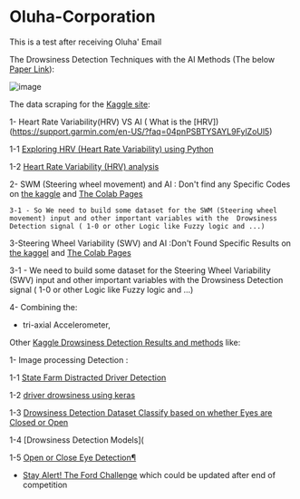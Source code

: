 # Oluha-Corporation

This is a test after receiving Oluha' Email





The Drowsiness Detection Techniques with the AI Methods (The below [Paper Link](http://ceur-ws.org/Vol-2747/paper14.pdf)):



![image](https://user-images.githubusercontent.com/6679151/118832510-ebe30280-b8d5-11eb-9293-a011da48c8c9.png)





The data scraping for the [Kaggle site](https://www.google.com/search?q=site:kaggle.com+Drowsiness+Detection&sxsrf=ALeKk018hFC2wNL8Z7vzUcbqW81p2Diw5Q:1621432551697&source=lnms&tbm=isch&sa=X&ved=2ahUKEwiyj5X68tXwAhVV5uAKHbgVDooQ_AUoAXoECAEQAw):



1- Heart Rate Variability(HRV) VS AI ( What is the [HRV])(https://support.garmin.com/en-US/?faq=04pnPSBTYSAYL9FylZoUl5)

  1-1 [Exploring HRV (Heart Rate Variability) using Python](https://www.kaggle.com/stetelepta/exploring-heart-rate-variability-using-python)

  1-2 [Heart Rate Variability (HRV) analysis](https://www.kaggle.com/bjoernjostein/heart-rate-variability-hrv-analysis)

2- SWM (Steering wheel movement) and AI : Don't find any Specific Codes on [the kaggle](https://www.google.com/search?q=Steering+Wheel+Movements+site%3Akaggle.com&sxsrf=ALeKk03hggkP64m4lElc381p1X9Mas3z_g%3A1621431119419&ei=TxOlYPyNGaGjjLsPx7Gl8As&oq=Steering+Wheel+Movements+site%3Akaggle.com&gs_lcp=Cgdnd3Mtd2l6EAM6BwgAEEcQsAM6BAgAEBM6CAgAEBYQHhATOggIIRAWEB0QHjoGCAAQFhAeOgUIIRCgAVDE24YDWNiKhwNgkY2HA2gCcAJ4AoAB-waIAbczkgENMi40LjQuNC4wLjMuMpgBAKABAaoBB2d3cy13aXrIAQjAAQE&sclient=gws-wiz&ved=0ahUKEwi88ZnP7dXwAhWhEWMBHcdYCb4Q4dUDCA4&uact=5) and [The Colab Pages](https://www.google.com/search?q=Steering+Wheel+Movements+site%3Acolab.research.google.com&sxsrf=ALeKk00oX_kIKvgks5SWY1kbkPsZBX6Rpw%3A1621437528523&ei=WCylYN-yH5KFjLsPs-qY0A4&oq=Steering+Wheel+Movements+site%3Acolab.research.google.com&gs_lcp=Cgdnd3Mtd2l6EAM6BwgAEEcQsANQqbUCWKm1AmCduAJoBHACeACAAcsCiAGyBJIBBTItMS4xmAEAoAECoAEBqgEHZ3dzLXdpesgBBMABAQ&sclient=gws-wiz&ved=0ahUKEwjfvqa_hdbwAhWSAmMBHTM1BuoQ4dUDCA4&uact=5)

    3-1 - So We need to build some dataset for the SWM (Steering wheel movement) input and other important variables with the  Drowsiness Detection signal ( 1-0 or other Logic like Fuzzy logic and ...)
  3-Steering Wheel Variability (SWV) and AI :Don't Found Specific Results on [the kaggel](https://www.google.com/search?q=site:kaggle.com+Steering+Wheel+Variability+%28SWV%29&source=lmns&bih=710&biw=1482&hl=fa&sa=X&ved=2ahUKEwiLm6HnhdbwAhWuwQIHHYjLDC0Q_AUoAHoECAEQAA) and [The Colab Pages](https://www.google.com/search?q=site%3Acolab.research.google.com+Steering+Wheel+Variability+(SWV)&oq=site%3Acolab.research.google.com+Steering+Wheel+Variability+(SWV)&aqs=chrome..69i57j69i58.9737j0j9&sourceid=chrome&ie=UTF-8)

  3-1 - We need to build some dataset for the Steering Wheel Variability (SWV) input and other important variables with the  Drowsiness Detection signal ( 1-0 or other Logic like Fuzzy logic and ...)

  

 4- Combining the:

 

 - tri-axial Accelerometer,









  Other [Kaggle Drowsiness Detection Results and methods](https://www.google.com/search?q=site:kaggle.com+Drowsiness+Detection&source=lmns&hl=fa&sa=X&ved=2ahUKEwjC17mn_dXwAhUQtqQKHXfkDVMQ_AUoAHoECAEQAA) like:

  

 1- Image processing Detection :

 

 1-1 [State Farm Distracted Driver Detection](https://www.kaggle.com/c/state-farm-distracted-driver-detection/data)

 1-2 [driver drowsiness using keras](https://www.kaggle.com/adinishad/driver-drowsiness-using-keras)

 1-3 [Drowsiness Detection Dataset Classify based on whether Eyes are Closed or Open](https://www.kaggle.com/prasadvpatil/mrl-dataset/code)

 1-4 [Drowsiness Detection Models](

 1-5 [Open or Close Eye Detection¶](https://www.kaggle.com/prasadvpatil/eye-state-detection-drowsiness-detection)

 

 * [Stay Alert! The Ford Challenge](https://www.kaggle.com/c/stayalert/data) which could be updated after end of competition

